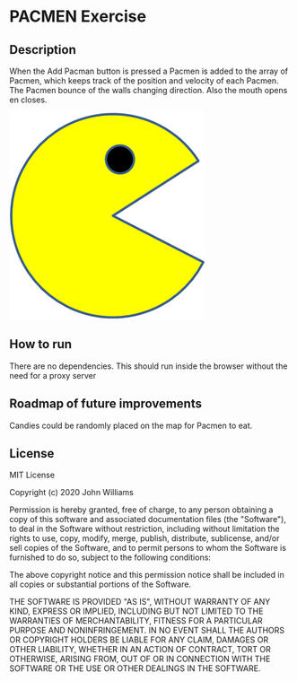 # PACMEN Exercise
## Description
When the Add Pacman button is pressed a Pacmen is added to the array of Pacmen, which keeps track of the position and velocity of each Pacmen. The Pacmen bounce of the walls changing direction. Also the mouth opens en closes. 

<img src="images/PacMan1.png">


## How to run
There are no dependencies. This should run inside the browser without the need for a proxy server

## Roadmap of future improvements
Candies could be randomly placed on the map for Pacmen to eat.

## License

MIT License

Copyright (c) 2020 John Williams

Permission is hereby granted, free of charge, to any person obtaining a copy
of this software and associated documentation files (the "Software"), to deal
in the Software without restriction, including without limitation the rights
to use, copy, modify, merge, publish, distribute, sublicense, and/or sell
copies of the Software, and to permit persons to whom the Software is
furnished to do so, subject to the following conditions:

The above copyright notice and this permission notice shall be included in all
copies or substantial portions of the Software.

THE SOFTWARE IS PROVIDED "AS IS", WITHOUT WARRANTY OF ANY KIND, EXPRESS OR
IMPLIED, INCLUDING BUT NOT LIMITED TO THE WARRANTIES OF MERCHANTABILITY,
FITNESS FOR A PARTICULAR PURPOSE AND NONINFRINGEMENT. IN NO EVENT SHALL THE
AUTHORS OR COPYRIGHT HOLDERS BE LIABLE FOR ANY CLAIM, DAMAGES OR OTHER
LIABILITY, WHETHER IN AN ACTION OF CONTRACT, TORT OR OTHERWISE, ARISING FROM,
OUT OF OR IN CONNECTION WITH THE SOFTWARE OR THE USE OR OTHER DEALINGS IN THE
SOFTWARE.
